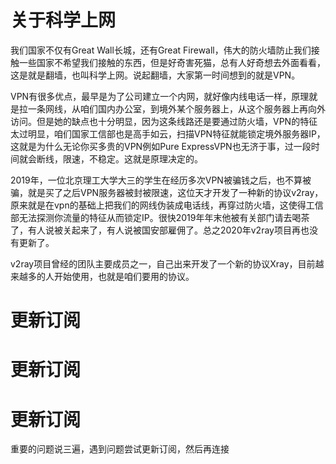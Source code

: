 # 关于科学上网 

我们国家不仅有Great Wall长城，还有Great Firewall，伟大的防火墙防止我们接触一些国家不希望我们接触的东西，但是好奇害死猫，总有人好奇想去外面看看，这是就是翻墙，也叫科学上网。说起翻墙，大家第一时间想到的就是VPN。

VPN有很多优点，最早是为了公司建立一个内网，就好像内线电话一样，原理就是拉一条网线，从咱们国内办公室，到境外某个服务器上，从这个服务器上再向外访问。但是她的缺点也十分明显，因为这条线路还是要通过防火墙，VPN的特征太过明显，咱们国家工信部也是高手如云，扫描VPN特征就能锁定境外服务器IP，这就是为什么无论你买多贵的VPN例如Pure ExpressVPN也无济于事，过一段时间就会断线，限速，不稳定。这就是原理决定的。

2019年，一位北京理工大学大三的学生在经历多次VPN被骗钱之后，也不算被骗，就是买了之后VPN服务器被封被限速，这位天才开发了一种新的协议v2ray，原来就是在vpn的基础上把我们的网线伪装成电话线，再穿过防火墙，这使得工信部无法探测你流量的特征从而锁定IP。很快2019年年末他被有关部门请去喝茶了，有人说被关起来了，有人说被国安部雇佣了。总之2020年v2ray项目再也没有更新了。

v2ray项目曾经的团队主要成员之一，自己出来开发了一个新的协议Xray，目前越来越多的人开始使用，也就是咱们要用的协议。

# 更新订阅

# 更新订阅

# 更新订阅

重要的问题说三遍，遇到问题尝试更新订阅，然后再连接
